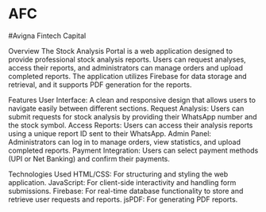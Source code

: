 # AFC
#Avigna Fintech Capital

Overview
The Stock Analysis Portal is a web application designed to provide professional stock analysis reports. Users can request analyses, access their reports, and administrators can manage orders and upload completed reports. The application utilizes Firebase for data storage and retrieval, and it supports PDF generation for the reports.

Features
User Interface: A clean and responsive design that allows users to navigate easily between different sections.
Request Analysis: Users can submit requests for stock analysis by providing their WhatsApp number and the stock symbol.
Access Reports: Users can access their analysis reports using a unique report ID sent to their WhatsApp.
Admin Panel: Administrators can log in to manage orders, view statistics, and upload completed reports.
Payment Integration: Users can select payment methods (UPI or Net Banking) and confirm their payments.

Technologies Used
HTML/CSS: For structuring and styling the web application.
JavaScript: For client-side interactivity and handling form submissions.
Firebase: For real-time database functionality to store and retrieve user requests and reports.
jsPDF: For generating PDF reports.
